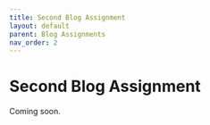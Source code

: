 ```yaml
---
title: Second Blog Assignment
layout: default
parent: Blog Assignments
nav_order: 2
---
```


# Second Blog Assignment

Coming soon.